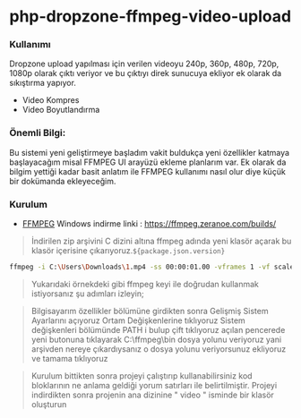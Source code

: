 # php-dropzone-ffmpeg-video-upload

### Kullanımı
Dropzone upload yapılması için verilen videoyu 240p, 360p, 480p, 720p, 1080p olarak çıktı veriyor ve bu çıktıyı direk sunucuya ekliyor ek olarak da sıkıştırma yapıyor.

  - Video Kompres
  - Video Boyutlandırma

### Önemli Bilgi: 
Bu sistemi yeni geliştirmeye başladım vakit buldukça yeni özellikler katmaya başlayacağım misal FFMPEG UI arayüzü ekleme planlarım var. Ek olarak da bilgim yettiği kadar basit anlatım ile FFMPEG kullanımı nasıl olur diye küçük bir dokümanda ekleyeceğim.

### Kurulum

*  [FFMPEG] Windows indirme linki : https://ffmpeg.zeranoe.com/builds/

> İndirilen zip arşivini C dizini altına ffmpeg adında yeni klasör açarak bu klasör içerisine çıkarıyoruz.`${package.json.version}`
```sh
ffmpeg -i C:\Users\Downloads\1.mp4 -ss 00:00:01.00 -vframes 1 -vf scale=1920:1080 out.jpg
```
> Yukarıdaki örnekdeki gibi ffmpeg keyi ile doğrudan kullanmak istiyorsanız şu adımları izleyin; 

> Bilgisayarım özellikler bölümüne girdikten sonra Gelişmiş Sistem Ayarlarını açıyoruz Ortam Değişkenlerine tıklıyoruz
> Sistem değişkenleri bölümünde PATH i bulup çift tıklıyoruz açılan pencerede yeni butonuna tıklayarak C:\ffmpeg\bin  dosya yolunu veriyoruz yani arşivden nereye çıkardıysanız o dosya yolunu veriyorsunuz ekliyoruz ve tamama tıklıyoruz

> Kurulum bittikten sonra projeyi çalıştırıp kullanabilirsiniz kod bloklarının ne anlama geldiği yorum satırları ile belirtilmiştir.
> Projeyi indirdikten sonra projenin ana dizinine " video " isminde bir klasör oluşturun






   [FFMPEG]: <https://ffmpeg.zeranoe.com/builds/>
 


